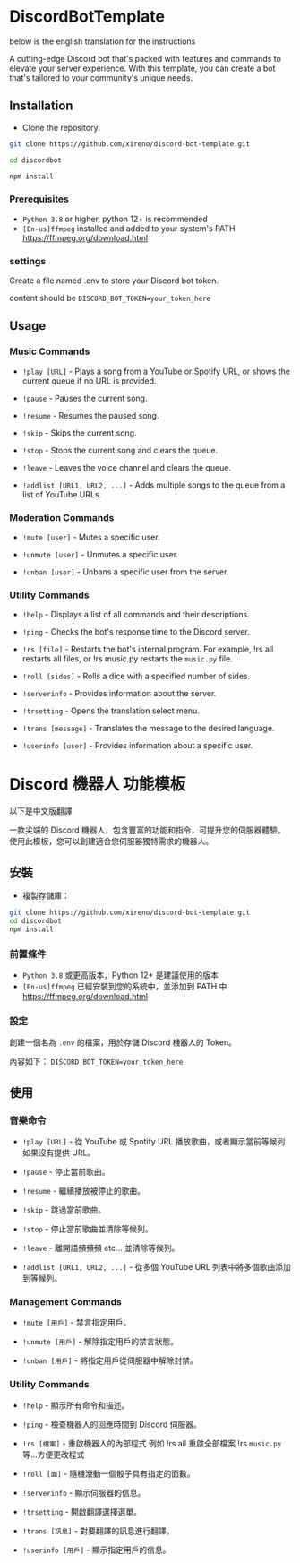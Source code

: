 # DiscordBotTemplate

below is the english translation for the instructions

A cutting-edge Discord bot that's packed with features and commands to elevate your server experience. With this template, you can create a bot that's tailored to your community's unique needs.
## Installation

- Clone the repository:


```bash
git clone https://github.com/xireno/discord-bot-template.git

cd discordbot

npm install
```
### Prerequisites

- `Python 3.8` or higher, python 12+ is recommended
- `[En-us]ffmpeg` installed and added to your system's PATH                 https://ffmpeg.org/download.html

### settings

Create a file named .env to store your Discord bot token.

content should be `DISCORD_BOT_TOKEN=your_token_here`


## Usage

### Music Commands

- `!play [URL]`  - Plays a song from a YouTube or Spotify URL, or shows the current queue if no URL is provided.

- `!pause`  - Pauses the current song.

- `!resume`  - Resumes the paused song.

- `!skip`  - Skips the current song.

- `!stop`  - Stops the current song and clears the queue.

- `!leave`  - Leaves the voice channel and clears the queue.

- `!addlist [URL1, URL2, ...]`  - Adds multiple songs to the queue from a list of YouTube URLs.

### Moderation Commands
- `!mute [user]`  - Mutes a specific user.

- `!unmute [user]`  - Unmutes a specific user.

- `!unban [user]`  - Unbans a specific user from the server.

### Utility Commands
- `!help`  - Displays a list of all commands and their descriptions.

- `!ping`  - Checks the bot's response time to the Discord server.

- `!rs [file]`  - Restarts the bot's internal program. For example, !rs all restarts all files, or !rs music.py restarts the `music.py` file.

- `!roll [sides]`  - Rolls a dice with a specified number of sides.

- `!serverinfo`  - Provides information about the server.

- `!trsetting`  - Opens the translation select menu.

- `!trans [message]`  - Translates the message to the desired language.

- `!userinfo [user]`  - Provides information about a specific user.
# Discord 機器人 功能模板

以下是中文版翻譯

一款尖端的 Discord 機器人，包含豐富的功能和指令，可提升您的伺服器體驗。使用此模板，您可以創建適合您伺服器獨特需求的機器人。

## 安裝

- 複製存儲庫：

```bash
git clone https://github.com/xireno/discord-bot-template.git
cd discordbot
npm install
```

### 前置條件

* `Python 3.8` 或更高版本，Python 12+ 是建議使用的版本
* `[En-us]ffmpeg` 已經安裝到您的系統中，並添加到 PATH 中 https://ffmpeg.org/download.html

### 設定

創建一個名為 `.env` 的檔案，用於存儲 Discord 機器人的 Token。

內容如下： `DISCORD_BOT_TOKEN=your_token_here`

## 使用

### 音樂命令

- `!play [URL]`   - 從 YouTube 或 Spotify URL 播放歌曲，或者顯示當前等候列
如果沒有提供 URL。

- `!pause`   - 停止當前歌曲。

- `!resume`   - 繼續播放被停止的歌曲。

- `!skip`   - 跳過當前歌曲。

- `!stop`   - 停止當前歌曲並清除等候列。

- `!leave`   - 離開語頻頻頻 etc... 並清除等候列。

- `!addlist [URL1, URL2, ...]`   - 從多個 YouTube URL 列表中將多個歌曲添加到等候列。

### Management Commands
- `!mute [用戶]`    - 禁言指定用戶。 

- `!unmute [用戶]`    - 解除指定用戶的禁言狀態。

- `!unban [用戶]`    - 將指定用戶從伺服器中解除封禁。

### Utility Commands
- `!help`    - 顯示所有命令和描述。 

- `!ping`    - 檢查機器人的回應時間到 Discord 伺服器。 

- `!rs [檔案]`    - 重啟機器人的內部程式 例如 !rs all 重啟全部檔案 !rs `music.py` 等...方便更改程式

- `!roll [面]`    - 隨機滾動一個骰子具有指定的面數。 

- `!serverinfo`    - 顯示伺服器的信息。 

- `!trsetting`    - 開啟翻譯選擇選單。

- `!trans [訊息]`    - 對要翻譯的訊息進行翻譯。

- `!userinfo [用戶]`    - 顯示指定用戶的信息。





